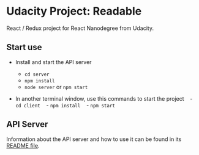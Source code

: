 # Udacity Project: Readable

React / Redux project for React Nanodegree from Udacity.

## Start use

* Install and start the API server
    - `cd server`
    - `npm install`
    - `node server` or `npm start`

* In another terminal window, use this commands to start the project
    - `cd client`
    - `npm install`
    - `npm start`

## API Server

Information about the API server and how to use it can be found in its [README file](server/README.md).
